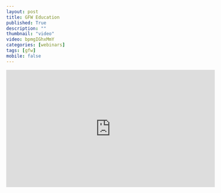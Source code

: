 ```yaml
---
layout: post
title: GFW Education
published: True
description: ""
thumbnail: "video"
video: bpmgIGhxMmY
categories: [webinars]
tags: [gfw]
mobile: false
---
```



<div id="desktopContent" class="content">
  <div class="video">
    <iframe width="560" height="315" src="https://youtu.be/bpmgIGhxMmY" frameborder="0" allowfullscreen></iframe>
  </div>
</div>

<div id="mobileContent" class="content">
</div>
